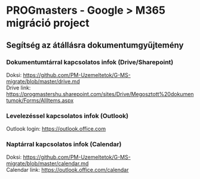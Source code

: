 # PROGmasters - Google > M365 migráció project
## Segítség az átállásra dokumentumgyűjtemény

### Dokumentumtárral kapcsolatos infok (Drive/Sharepoint)
Doksi: https://github.com/PM-Uzemeltetok/G-MS-migrate/blob/master/drive.md  
Drive link: https://progmastershu.sharepoint.com/sites/Drive/Megosztott%20dokumentumok/Forms/AllItems.aspx

### Levelezéssel kapcsolatos infok (Outlook)
Outlook login: https://outlook.office.com

### Naptárral kapcsolatos infok (Calendar)
Doksi: https://github.com/PM-Uzemeltetok/G-MS-migrate/blob/master/calendar.md  
Calendar link: https://outlook.office.com/calendar
